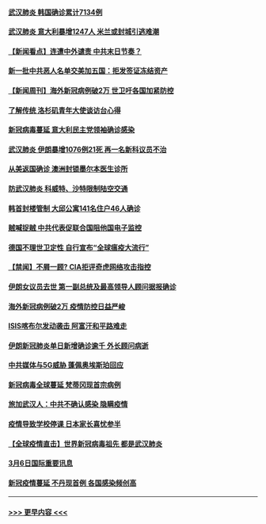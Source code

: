 #### [武汉肺炎 韩国确诊累计7134例](../pages/prog202/a102794726.md?t=03081332) 
#### [武汉肺炎 意大利暴增1247人 米兰或封城引逃难潮](../pages/prog202/a102794689.md?t=03081332) 
#### [【新闻看点】连遭中外谴责 中共末日节奏？](../pages/prog202/a102794677.md?t=03081332) 
#### [新一批中共恶人名单交美加五国：拒发签证冻结资产](../pages/prog202/a102794665.md?t=03081332) 
#### [【新闻周刊】海外新冠病例破2万 世卫吁各国加紧防控](../pages/prog202/a102794613.md?t=03081332) 
#### [了解传统 洛杉矶青年大使谈访台心得](../pages/prog202/a102794378.md?t=03081332) 
#### [新冠病毒蔓延 意大利民主党领袖确诊感染](../pages/prog202/a102794368.md?t=03081332) 
#### [武汉肺炎 伊朗暴增1076例21死 再一名新科议员不治](../pages/prog202/a102794260.md?t=03081332) 
#### [从美返国确诊 澳洲封锁墨尔本医生诊所](../pages/prog202/a102794086.md?t=03081332) 
#### [防武汉肺炎 科威特、沙特限制陆空交通](../pages/prog202/a102793875.md?t=03081332) 
#### [韩首封楼管制 大邱公寓141名住户46人确诊](../pages/prog202/a102793841.md?t=03081332) 
#### [贼喊捉贼  中共代表促联合国阻他国电子监控](../pages/prog202/a102793638.md?t=03081332) 
#### [德国不理世卫定性 自行宣布“全球瘟疫大流行”](../pages/prog202/a102793673.md?t=03081332) 
#### [【禁闻】不屑一顾? CIA拒评奇虎网络攻击指控](../pages/prog202/a102793736.md?t=03081332) 
#### [伊朗女议员去世 第一副总统及最高领导人顾问据报确诊](../pages/prog202/a102793591.md?t=03081332) 
#### [海外新冠病例破2万 疫情防控日益严峻](../pages/prog202/a102793661.md?t=03081332) 
#### [ISIS喀布尔发动袭击 阿富汗和平路难走](../pages/prog202/a102793659.md?t=03081332) 
#### [伊朗新冠肺炎单日新增确诊逾千 外长顾问病逝](../pages/prog202/a102793574.md?t=03081332) 
#### [中共媒体与5G威胁 蓬佩奥埃斯珀回应](../pages/prog202/a102793514.md?t=03081332) 
#### [新冠病毒全球蔓延 梵蒂冈现首宗病例](../pages/prog202/a102793500.md?t=03081332) 
#### [旅加武汉人：中共不确认感染 隐瞒疫情](../pages/prog202/a102793446.md?t=03081332) 
#### [疫情导致学校停课 日本家长喜忧参半](../pages/prog202/a102793448.md?t=03081332) 
#### [【全球疫情直击】世界新冠病毒祖先 都是武汉肺炎](../pages/prog202/a102793272.md?t=03081332) 
#### [3月6日国际重要讯息](../pages/prog202/a102793252.md?t=03081332) 
#### [新冠疫情蔓延 不丹现首例 各国感染频创高](../pages/prog202/a102793120.md?t=03081332) 

----
#### [ >>> 更早内容 <<< ](../indexes/prog202-earlier.md)

